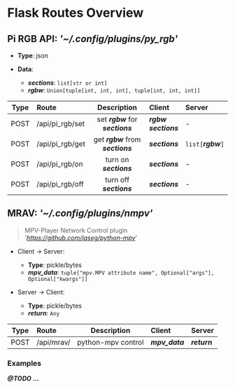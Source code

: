 # Flask Routes Overview


## Pi RGB API: *'~/.config/plugins/py_rgb'*

* **Type**: json

* **Data**:
  * __*sections*__: `list[str or int]`
  * __*rgbw*__: `Union[tuple[int, int, int], tuple[int, int, int]]`


 Type | Route | Description | Client | Server
:----:|:------|:-----------:|:-------|:------
POST  | /api/pi\_rgb/set | set __*rgbw*__ for __*sections*__  | __*rgbw*__<br/>__*sections*__ | -
POST  | /api/pi\_rgb/get | get __*rgbw*__ from __*sections*__ | __*sections*__              | `list[`__*rgbw*__`]`
POST  | /api/pi\_rgb/on  | turn on __*sections*__             | __*sections*__              | -
POST  | /api/pi\_rgb/off | turn off __*sections*__            | __*sections*__              | -


## MRAV: *'~/.config/plugins/nmpv'*

> MPV-Player Network Control plugin<br/>
> '*https://github.com/jaseg/python-mpv*'


* Client -> Server:
  * **Type**: pickle/bytes
  * __*mpv_data*__: `tuple["mpv.MPV attribute name", Optional["args"], Optional["kwargs"]]`


* Server -> Client:
  * **Type**: pickle/bytes
  * __*return*__: `Any`


 Type | Route | Description | Client | Server
:----:|:------|:-----------:|:-------|:------
POST  | /api/mrav/ | python-mpv control | __*mpv_data*__ | __*return*__


### Examples

__*@TODO* ...__
